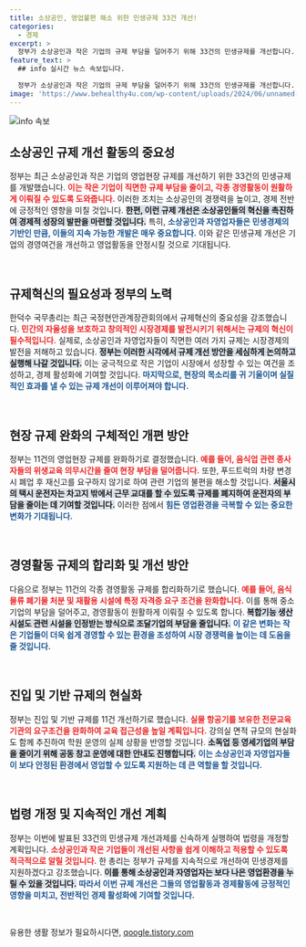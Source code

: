 ```yaml
---
title: 소상공인, 영업불편 해소 위한 민생규제 33건 개선!
categories:
  - 경제
excerpt: >
  정부가 소상공인과 작은 기업의 규제 부담을 덜어주기 위해 33건의 민생규제를 개선합니다. 영업현장, 경영활동, 진입 규제를 집중적으로 손질하여 기업의 창의적 활동을 지원하고 시장경제를 활성화할 계획입니다.
feature_text: >
  ## info 실시간 뉴스 속보입니다.

  정부가 소상공인과 작은 기업의 규제 부담을 덜어주기 위해 33건의 민생규제를 개선합니다. 영업현장, 경영활동, 진입 규제를 집중적으로 손질하여 기업의 창의적 활동을 지원하고 시장경제를 활성화할 계획입니다.
image: 'https://www.behealthy4u.com/wp-content/uploads/2024/06/unnamed-file.png'
---
```


<p><img src="https://www.behealthy4u.com/wp-content/uploads/2024/06/unnamed-file.png" alt="info 속보" /></p>

<h2 data-ke-size="size26">소상공인 규제 개선 활동의 중요성</h2>

<p data-ke-size="size16">정부는 최근 소상공인과 작은 기업의 영업현장 규제를 개선하기 위한 33건의 민생규제를 개발했습니다. <b><span style="color: #ee2323;">이는 작은 기업이 직면한 규제 부담을 줄이고, 각종 경영활동이 원활하게 이뤄질 수 있도록 도와줍니다.</span></b> 이러한 조치는 소상공인의 경쟁력을 높이고, 경제 전반에 긍정적인 영향을 미칠 것입니다. <b><span style="background-color: #21538527;">한편, 이런 규제 개선은 소상공인들의 혁신을 촉진하여 경제적 성장의 발판을 마련할 것입니다.</span></b> 특히, <b><span style="color: #1a5490;">소상공인과 자영업자들은 민생경제의 기반인 만큼, 이들의 지속 가능한 개발은 매우 중요합니다.</span></b> 이와 같은 민생규제 개선은 기업의 경영여건을 개선하고 영업활동을 안정시킬 것으로 기대됩니다.</p>

<p data-ke-size="size16">&nbsp;</p>

<h2 data-ke-size="size26">규제혁신의 필요성과 정부의 노력</h2>

<p data-ke-size="size16">한덕수 국무총리는 최근 국정현안관계장관회의에서 규제혁신의 중요성을 강조했습니다. <b><span style="color: #ee2323;">민간의 자율성을 보호하고 창의적인 시장경제를 발전시키기 위해서는 규제의 혁신이 필수적입니다.</span></b> 실제로, 소상공인과 자영업자들이 직면한 여러 가지 규제는 시장경제의 발전을 저해하고 있습니다. <b><span style="background-color: #21538527;">정부는 이러한 시각에서 규제 개선 방안을 세심하게 논의하고 실행해 나갈 것입니다.</span></b> 이는 궁극적으로 작은 기업이 시장에서 성장할 수 있는 여건을 조성하고, 경제 활성화에 기여할 것입니다. <b><span style="color: #1a5490;">마지막으로, 현장의 목소리를 귀 기울이며 실질적인 효과를 낼 수 있는 규제 개선이 이루어져야 합니다.</span></b></p>

<p data-ke-size="size16">&nbsp;</p>

<h2 data-ke-size="size26">현장 규제 완화의 구체적인 개편 방안</h2>

<p data-ke-size="size16">정부는 11건의 영업현장 규제를 완화하기로 결정했습니다. <b><span style="color: #ee2323;">예를 들어, 음식업 관련 종사자들의 위생교육 의무시간을 줄여 현장 부담을 덜어줍니다.</span></b> 또한, 푸드트럭의 차량 변경 시 폐업 후 재신고를 요구하지 않기로 하여 관련 기업의 불편을 해소할 것입니다. <b><span style="background-color: #21538527;">서울시의 택시 운전자는 차고지 밖에서 근무 교대를 할 수 있도록 규제를 폐지하여 운전자의 부담을 줄이는 데 기여할 것입니다.</span></b> 이러한 점에서 <b><span style="color: #1a5490;">힘든 영업환경을 극복할 수 있는 중요한 변화가 기대됩니다.</span></b></p>

<p data-ke-size="size16">&nbsp;</p>

<h2 data-ke-size="size26">경영활동 규제의 합리화 및 개선 방안</h2>

<p data-ke-size="size16">다음으로 정부는 11건의 각종 경영활동 규제를 합리화하기로 했습니다. <b><span style="color: #ee2323;">예를 들어, 음식물류 폐기물 처분 및 재활용 시설에 특정 자격증 요구 조건을 완화합니다.</span></b> 이를 통해 중소기업의 부담을 덜어주고, 경영활동이 원활하게 이뤄질 수 있도록 합니다. <b><span style="background-color: #21538527;">복합기능 생산시설도 관련 시설을 인정받는 방식으로 조달기업의 부담을 줄입니다.</span></b> <b><span style="color: #1a5490;">이 같은 변화는 작은 기업들이 더욱 쉽게 경영할 수 있는 환경을 조성하여 시장 경쟁력을 높이는 데 도움을 줄 것입니다.</span></b></p>

<p data-ke-size="size16">&nbsp;</p>

<h2 data-ke-size="size26">진입 및 기반 규제의 현실화</h2>

<p data-ke-size="size16">정부는 진입 및 기반 규제를 11건 개선하기로 했습니다. <b><span style="color: #ee2323;">실물 항공기를 보유한 전문교육기관의 요구조건을 완화하여 교육 접근성을 높일 계획입니다.</span></b> 강의실 면적 규모의 현실화도 함께 추진하여 학원 운영의 실제 상황을 반영할 것입니다. <b><span style="background-color: #21538527;">소독업 등 영세기업의 부담을 줄이기 위해 공동 창고 운영에 대한 안내도 진행합니다.</span></b> <b><span style="color: #1a5490;">이는 소상공인과 자영업자들이 보다 안정된 환경에서 영업할 수 있도록 지원하는 데 큰 역할을 할 것입니다.</span></b></p>

<p data-ke-size="size16">&nbsp;</p>

<h2 data-ke-size="size26">법령 개정 및 지속적인 개선 계획</h2>

<p data-ke-size="size16">정부는 이번에 발표된 33건의 민생규제 개선과제를 신속하게 실행하여 법령을 개정할 계획입니다. <b><span style="color: #ee2323;">소상공인과 작은 기업들이 개선된 사항을 쉽게 이해하고 적용할 수 있도록 적극적으로 알릴 것입니다.</span></b> 한 총리는 정부가 규제를 지속적으로 개선하여 민생경제를 지원하겠다고 강조했습니다. <b><span style="background-color: #21538527;">이를 통해 소상공인과 자영업자는 보다 나은 영업환경을 누릴 수 있을 것입니다.</span></b> <b><span style="color: #1a5490;">따라서 이번 규제 개선은 그들의 영업활동과 경제활동에 긍정적인 영향을 미치고, 전반적인 경제 활성화에 기여할 것입니다.</span></b></p>

<p data-ke-size="size16">&nbsp;</p>
유용한 생활 정보가 필요하시다면, <a href="https://qoogle.tistory.com" rel="dofollow">qoogle.tistory.com</a>


